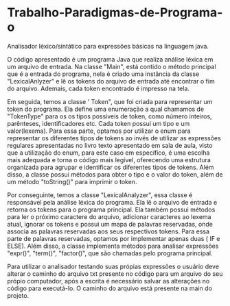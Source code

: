 # Trabalho-Paradigmas-de-Programa-o
Analisador léxico/sintático para expressões básicas na linguagem java.

O código apresentado é um programa Java que realiza análise léxica em um arquivo de entrada. Na classe "Main", está contido o método principal que é  a entrada do programa, nela é criado uma instância da classe "LexicalAnlyzer" e lê os tokens do arquivo de entrada até encontrar o fim do arquivo. Ademais, cada token encontrado é impresso na tela.

Em seguida, temos a classe ' Token", que foi criada para representar um token do programa. Ela define uma enumeração a qual chamamos de "TokenType" para os os tipos possíveis de token, como número inteiros, parênteses, identificadores etc. Cada token possui um tipo e um valor(lexema). Para essa parte, optamos por utilizar o enum para representar os diferentes tipos de tokens ao invés de utilizar as expressões regulares apresentadas no livro texto apresentado em sala de aula, visto que a utilização do enum, para este caso em específico, é uma escolha mais adequada e torna o código mais legível, oferecendo uma estrutura organizada para agrupar e identificar os diferentes tipos de tokens. Além disso, a classe possui métodos para obter o tipo e o valor do token, além de um método "toString()" para imprimir o token.

Por conseguinte, temos a classe "LexicalAnalyzer", essa classe é responsável pela análise léxica do programa. Ela lê o arquivo de entrada e retorna os tokens para o programa principal. Ela também possui métodos para ler o próximo caractere do arquivo, adicionar caracteres ao lexema atual, ignorar os tokens e possui um mapa de palavras reservadas, onde associa as palavras reservadas aos seus respectivos tokens. Para essa parte de palavras reservadas, optamos por implementar apenas duas ( IF e ELSE). Além disso, a classe implementa métodos para analisar  expressões "expr()", "term()", "factor()", que são chamadas pelo programa principal.

Para utilizar o analisador testando suas própias expressões o usuário deve alterar o caminho do arquivo txt presente no código para um arquivo do seu própio computador, após a escrita é necessário salvar as alterações no código para executá-lo. O caminho do arquivo está presente na main do projeto.

